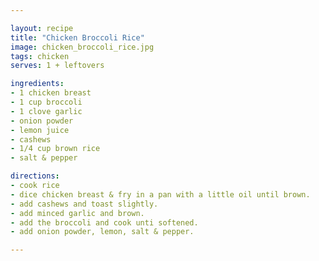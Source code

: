 ```yaml
---

layout: recipe
title: "Chicken Broccoli Rice"
image: chicken_broccoli_rice.jpg
tags: chicken
serves: 1 + leftovers

ingredients:
- 1 chicken breast
- 1 cup broccoli
- 1 clove garlic
- onion powder
- lemon juice
- cashews
- 1/4 cup brown rice
- salt & pepper

directions:
- cook rice
- dice chicken breast & fry in a pan with a little oil until brown.
- add cashews and toast slightly.
- add minced garlic and brown.
- add the broccoli and cook unti softened.
- add onion powder, lemon, salt & pepper.

---
```

